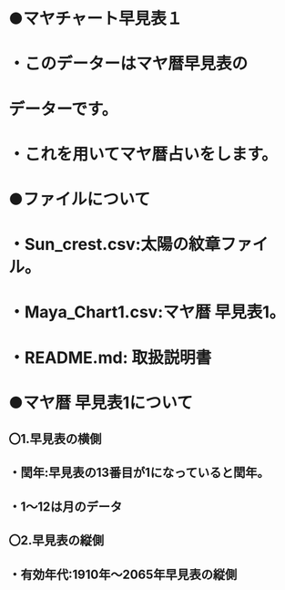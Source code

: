 # ●マヤチャート早見表１

# ・このデーターはマヤ暦早見表の
# データーです。

# ・これを用いてマヤ暦占いをします。

# ●ファイルについて

# ・Sun_crest.csv:太陽の紋章ファイル。
# ・Maya_Chart1.csv:マヤ暦 早見表1。
# ・README.md: 取扱説明書

# ●マヤ暦 早見表1について

## 〇1.早見表の横側
## ・閏年:早見表の13番目が1になっていると閏年。
## ・1～12は月のデータ

## 〇2.早見表の縦側
## ・有効年代:1910年～2065年早見表の縦側



